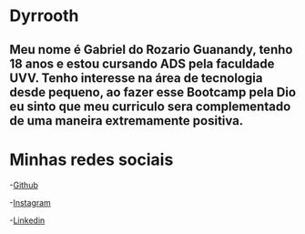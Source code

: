 # Dyrrooth
## Meu nome é Gabriel do Rozario Guanandy, tenho  18 anos e estou cursando ADS pela faculdade UVV. Tenho interesse na área de tecnologia desde pequeno, ao fazer esse Bootcamp pela Dio eu sinto que meu curriculo sera complementado de uma maneira extremamente positiva.
# Minhas redes sociais
-[Github](https://github.com/Dyrrooth)

-[Instagram](https://www.instagram.com/gabriel._drg/)

-[Linkedin](www.linkedin.com/in/gabriel-guanandy-7a437b2a8)